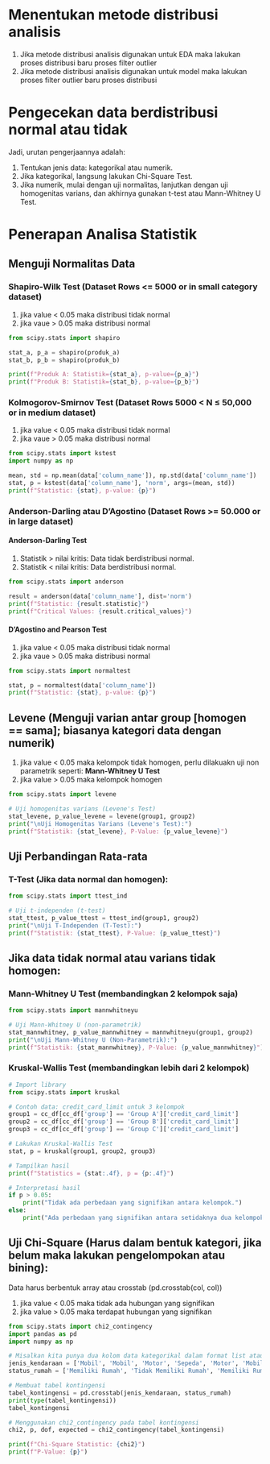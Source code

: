 # Menentukan metode distribusi analisis
1. Jika metode distribusi analisis digunakan untuk EDA maka lakukan proses distribusi baru proses filter outlier
2. Jika metode distribusi analisis digunakan untuk model maka lakukan proses filter outlier baru proses distribusi 

# Pengecekan data berdistribusi normal atau tidak
Jadi, urutan pengerjaannya adalah:
1. Tentukan jenis data: kategorikal atau numerik.
2. Jika kategorikal, langsung lakukan Chi-Square Test.
3. Jika numerik, mulai dengan uji normalitas, lanjutkan dengan uji homogenitas varians, dan akhirnya gunakan t-test atau Mann-Whitney U Test.


# Penerapan Analisa Statistik
## Menguji Normalitas Data 
### Shapiro-Wilk Test (Dataset Rows <= 5000 or in small category dataset)
1. jika value < 0.05 maka distribusi tidak normal
2. jika vaue > 0.05 maka distribusi normal

```python
from scipy.stats import shapiro

stat_a, p_a = shapiro(produk_a)
stat_b, p_b = shapiro(produk_b)

print(f"Produk A: Statistik={stat_a}, p-value={p_a}")
print(f"Produk B: Statistik={stat_b}, p-value={p_b}")

```
### Kolmogorov-Smirnov Test (Dataset Rows 5000 < N ≤ 50,000 or in medium dataset)
1. jika value < 0.05 maka distribusi tidak normal
2. jika vaue > 0.05 maka distribusi normal

```python
from scipy.stats import kstest
import numpy as np

mean, std = np.mean(data['column_name']), np.std(data['column_name'])
stat, p = kstest(data['column_name'], 'norm', args=(mean, std))
print(f"Statistic: {stat}, p-value: {p}")
```

### Anderson-Darling atau D’Agostino (Dataset Rows >= 50.000 or in large dataset)
#### Anderson-Darling Test
1. Statistik > nilai kritis: Data tidak berdistribusi normal.
2. Statistik < nilai kritis: Data berdistribusi normal.


```python
from scipy.stats import anderson

result = anderson(data['column_name'], dist='norm')
print(f"Statistic: {result.statistic}")
print(f"Critical Values: {result.critical_values}")
```

#### D’Agostino and Pearson Test
1. jika value < 0.05 maka distribusi tidak normal
2. jika vaue > 0.05 maka distribusi normal

```python
from scipy.stats import normaltest

stat, p = normaltest(data['column_name'])
print(f"Statistic: {stat}, p-value: {p}")
```

## Levene (Menguji varian antar group [homogen == sama]; biasanya kategori data dengan numerik)
1. jika value < 0.05 maka kelompok tidak homogen, perlu dilakuakn uji non parametrik seperti: **Mann-Whitney U Test**
2. jika value > 0.05 maka kelompok homogen

```python
from scipy.stats import levene

# Uji homogenitas varians (Levene's Test)
stat_levene, p_value_levene = levene(group1, group2)
print("\nUji Homogenitas Varians (Levene's Test):")
print(f"Statistik: {stat_levene}, P-Value: {p_value_levene}")
```

## Uji Perbandingan Rata-rata
### T-Test (Jika data normal dan homogen): 
```python
from scipy.stats import ttest_ind

# Uji t-independen (t-test)
stat_ttest, p_value_ttest = ttest_ind(group1, group2)
print("\nUji T-Independen (T-Test):")
print(f"Statistik: {stat_ttest}, P-Value: {p_value_ttest}")
```

## Jika data tidak normal atau varians tidak homogen:
### Mann-Whitney U Test (membandingkan 2 kelompok saja)
```python
from scipy.stats import mannwhitneyu

# Uji Mann-Whitney U (non-parametrik)
stat_mannwhitney, p_value_mannwhitney = mannwhitneyu(group1, group2)
print("\nUji Mann-Whitney U (Non-Parametrik):")
print(f"Statistik: {stat_mannwhitney}, P-Value: {p_value_mannwhitney}")
```

### Kruskal-Wallis Test (membandingkan lebih dari 2 kelompok)
```python
# Import library
from scipy.stats import kruskal

# Contoh data: credit_card_limit untuk 3 kelompok
group1 = cc_df[cc_df['group'] == 'Group A']['credit_card_limit']
group2 = cc_df[cc_df['group'] == 'Group B']['credit_card_limit']
group3 = cc_df[cc_df['group'] == 'Group C']['credit_card_limit']

# Lakukan Kruskal-Wallis Test
stat, p = kruskal(group1, group2, group3)

# Tampilkan hasil
print(f"Statistics = {stat:.4f}, p = {p:.4f}")

# Interpretasi hasil
if p > 0.05:
    print("Tidak ada perbedaan yang signifikan antara kelompok.")
else:
    print("Ada perbedaan yang signifikan antara setidaknya dua kelompok.")
```

## Uji Chi-Square (Harus dalam bentuk kategori, jika belum maka lakukan pengelompokan atau bining): 
Data harus berbentuk array atau crosstab (pd.crosstab(col, col))
1. jika value < 0.05 maka tidak ada hubungan yang signifikan
2. jika value > 0.05 maka terdapat hubungan yang signifikan

```python
from scipy.stats import chi2_contingency
import pandas as pd
import numpy as np

# Misalkan kita punya dua kolom data kategorikal dalam format list atau DataFrame
jenis_kendaraan = ['Mobil', 'Mobil', 'Motor', 'Sepeda', 'Motor', 'Mobil', 'Sepeda']
status_rumah = ['Memiliki Rumah', 'Tidak Memiliki Rumah', 'Memiliki Rumah', 'Memiliki Rumah', 'Tidak Memiliki Rumah', 'Tidak Memiliki Rumah', 'Memiliki Rumah']

# Membuat tabel kontingensi
tabel_kontingensi = pd.crosstab(jenis_kendaraan, status_rumah)
print(type(tabel_kontingensi))
tabel_kontingensi

# Menggunakan chi2_contingency pada tabel kontingensi
chi2, p, dof, expected = chi2_contingency(tabel_kontingensi)

print(f"Chi-Square Statistic: {chi2}")
print(f"P-Value: {p}")
```